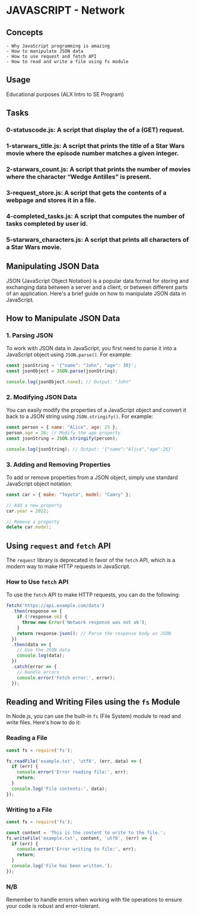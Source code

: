 # JAVASCRIPT - Network

## Concepts

    - Why JavaScript programming is amazing
    - How to manipulate JSON data
    - How to use request and fetch API
    - How to read and write a file using fs module

## Usage

Educational purposes (ALX Intro to SE Program)

## Tasks

 ### 0-statuscode.js: A script that display the <statuscode> of a (GET) request.

### 1-starwars_title.js: A script that prints the title of a Star Wars movie where the episode number matches a given integer.


### 2-starwars_count.js: A script that prints the number of movies where the character “Wedge Antilles” is present.


### 3-request_store.js: A script that gets the contents of a webpage and stores it in a file.


### 4-completed_tasks.js: A script that computes the number of tasks completed by user id.

### 5-starwars_characters.js: A script that prints all characters of a Star Wars movie.



## Manipulating JSON Data

JSON (JavaScript Object Notation) is a popular data format for storing and exchanging data between a server and a client, or between different parts of an application. Here's a brief guide on how to manipulate JSON data in JavaScript.

## How to Manipulate JSON Data

### 1. Parsing JSON

To work with JSON data in JavaScript, you first need to parse it into a JavaScript object using `JSON.parse()`. For example:

```javascript
const jsonString = '{"name": "John", "age": 30}';
const jsonObject = JSON.parse(jsonString);

console.log(jsonObject.name); // Output: "John"
```

### 2. Modifying JSON Data

You can easily modify the properties of a JavaScript object and convert it back to a JSON string using `JSON.stringify()`. For example:

```javascript
const person = { name: "Alice", age: 25 };
person.age = 26; // Modify the age property
const jsonString = JSON.stringify(person);

console.log(jsonString); // Output: '{"name":"Alice","age":26}'
```

### 3. Adding and Removing Properties

To add or remove properties from a JSON object, simply use standard JavaScript object notation:

```javascript
const car = { make: "Toyota", model: "Camry" };

// Add a new property
car.year = 2022;

// Remove a property
delete car.model;
```

## Using `request` and `fetch` API

The `request` library is deprecated in favor of the `fetch` API, which is a modern way to make HTTP requests in JavaScript.

### How to Use `fetch` API

To use the `fetch` API to make HTTP requests, you can do the following:

```javascript
fetch('https://api.example.com/data')
  .then(response => {
    if (!response.ok) {
      throw new Error('Network response was not ok');
    }
    return response.json(); // Parse the response body as JSON
  })
  .then(data => {
    // Use the JSON data
    console.log(data);
  })
  .catch(error => {
    // Handle errors
    console.error('Fetch error:', error);
  });
```

## Reading and Writing Files using the `fs` Module

In Node.js, you can use the built-in `fs` (File System) module to read and write files. Here's how to do it:

### Reading a File

```javascript
const fs = require('fs');

fs.readFile('example.txt', 'utf8', (err, data) => {
  if (err) {
    console.error('Error reading file:', err);
    return;
  }
  console.log('File contents:', data);
});
```

### Writing to a File

```javascript
const fs = require('fs');

const content = 'This is the content to write to the file.';
fs.writeFile('example.txt', content, 'utf8', (err) => {
  if (err) {
    console.error('Error writing to file:', err);
    return;
  }
  console.log('File has been written.');
});
```
### N/B

Remember to handle errors when working with file operations to ensure your code is robust and error-tolerant.